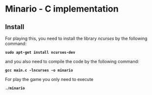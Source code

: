 # Minario - C implementation

## Install
For playing this, you need to install the library _ncurses_ by the following command:

**```sudo apt-get install ncurses-dev```**

and you also need to compile the code by the following command:

**```gcc main.c -lncurses -o minario```**

For play the game you only need to execute

**```./minario```**

